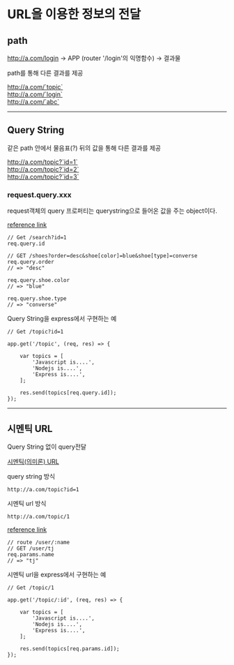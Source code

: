 # URL을 이용한 정보의 전달

## path

http://a.com/login -> APP (router '/login'의 익명함수)  -> 결과물

path를 통해 다른 결과를 제공  

http://a.com/`topic`  
http://a.com/`login`  
http://a.com/`abc`

---

## Query String

같은 path 안에서 물음표(?) 뒤의 값을 통해 다른 결과를 제공

http://a.com/topic?`id=1`  
http://a.com/topic?`id=2`  
http://a.com/topic?`id=3`  


### request.query.xxx

request객체의 query 프로퍼티는 querystring으로 들어온 값을 주는 object이다.

[reference link](http://expressjs.com/ko/4x/api.html#req.query)

~~~
// Get /search?id=1
req.query.id

// GET /shoes?order=desc&shoe[color]=blue&shoe[type]=converse
req.query.order
// => "desc"

req.query.shoe.color
// => "blue"

req.query.shoe.type
// => "converse"
~~~

Query String을 express에서 구현하는 예
~~~
// Get /topic?id=1

app.get('/topic', (req, res) => {
	
	var topics = [
		'Javascript is....',
		'Nodejs is....',
		'Express is....',
	];

	res.send(topics[req.query.id]);
});
~~~

---

## 시멘틱 URL

Query String 없이 query전달

[시멘틱(의미론) URL](https://en.wikipedia.org/wiki/Semantic_URL)

query string 방식
~~~
http://a.com/topic?id=1
~~~

시멘틱 url 방식
~~~
http://a.com/topic/1
~~~

[reference link](http://expressjs.com/ko/4x/api.html#req.params)
~~~
// route /user/:name
// GET /user/tj
req.params.name
// => "tj"
~~~


시멘틱 url을 express에서 구현하는 예
~~~
// Get /topic/1

app.get('/topic/:id', (req, res) => {
	
	var topics = [
		'Javascript is....',
		'Nodejs is....',
		'Express is....',
	];

	res.send(topics[req.params.id]);
});
~~~